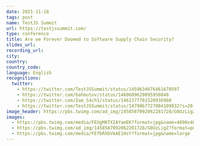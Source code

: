 ```yaml
---
date: 2021-11-18
tags: post
name: TestJS Summit
url: https://testjssummit.com/
type: conference
title: Are we Forever Doomed to Software Supply Chain Security?
slides_url:
recording_url: 
city:
country:
country_code:
language: English
recognitions:
  twitter:
    - https://twitter.com/TestJSSummit/status/1459634676461678597
    - https://twitter.com/bahmutov/status/1460609620095950848
    - https://twitter.com/Iam_S4ch1/status/1461377701520936960
    - https://twitter.com/TestJSSummit/status/1479067727084109832?s=20
image_header: https://pbs.twimg.com/ad_img/1458587092062281728/G0UzLigZ?format=png&name=small
images:
  - https://pbs.twimg.com/media/FEUgM6TXIAYamEK?format=jpg&name=4096x4096
  - https://pbs.twimg.com/ad_img/1458587092062281728/G0UzLigZ?format=png&name=small
  - https://pbs.twimg.com/media/FEfbRXbVkAE1HsY?format=jpg&name=large
---
```

